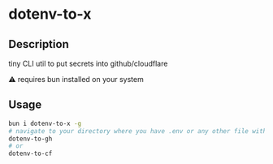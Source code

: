 # dotenv-to-x

## Description

tiny CLI util to put secrets into github/cloudflare

⚠️ requires bun installed on your system

## Usage

```bash
bun i dotenv-to-x -g
# navigate to your directory where you have .env or any other file with secrets
dotenv-to-gh
# or
dotenv-to-cf
```
